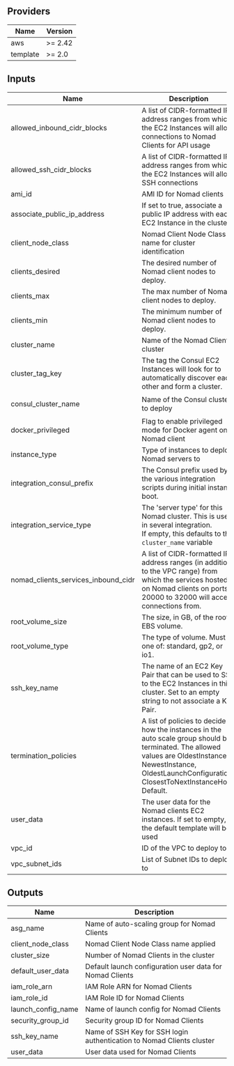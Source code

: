 ## Providers

| Name | Version |
|------|---------|
| aws | >= 2.42 |
| template | >= 2.0 |

## Inputs

| Name | Description | Type | Default | Required |
|------|-------------|------|---------|:-----:|
| allowed\_inbound\_cidr\_blocks | A list of CIDR-formatted IP address ranges from which the EC2 Instances will allow connections to Nomad Clients for API usage | `list(string)` | n/a | yes |
| allowed\_ssh\_cidr\_blocks | A list of CIDR-formatted IP address ranges from which the EC2 Instances will allow SSH connections | `list(string)` | `[]` | no |
| ami\_id | AMI ID for Nomad clients | `any` | n/a | yes |
| associate\_public\_ip\_address | If set to true, associate a public IP address with each EC2 Instance in the cluster. | `bool` | `true` | no |
| client\_node\_class | Nomad Client Node Class name for cluster identification | `string` | `"nomad-client"` | no |
| clients\_desired | The desired number of Nomad client nodes to deploy. | `number` | `6` | no |
| clients\_max | The max number of Nomad client nodes to deploy. | `number` | `8` | no |
| clients\_min | The minimum number of Nomad client nodes to deploy. | `number` | `3` | no |
| cluster\_name | Name of the Nomad Clients cluster | `string` | `"nomad-client"` | no |
| cluster\_tag\_key | The tag the Consul EC2 Instances will look for to automatically discover each other and form a cluster. | `string` | `"consul-servers"` | no |
| consul\_cluster\_name | Name of the Consul cluster to deploy | `string` | `"consul-nomad-prototype"` | no |
| docker\_privileged | Flag to enable privileged mode for Docker agent on Nomad client | `bool` | `false` | no |
| instance\_type | Type of instances to deploy Nomad servers to | `string` | `"t2.medium"` | no |
| integration\_consul\_prefix | The Consul prefix used by the various integration scripts during initial instance boot. | `string` | `"terraform/"` | no |
| integration\_service\_type | The 'server type' for this Nomad cluster. This is used in several integration.<br>If empty, this defaults to the `cluster_name` variable | `string` | `""` | no |
| nomad\_clients\_services\_inbound\_cidr | A list of CIDR-formatted IP address ranges (in addition to the VPC range) from which the services hosted on Nomad clients on ports 20000 to 32000 will accept connections from. | `list(string)` | `[]` | no |
| root\_volume\_size | The size, in GB, of the root EBS volume. | `number` | `50` | no |
| root\_volume\_type | The type of volume. Must be one of: standard, gp2, or io1. | `string` | `"gp2"` | no |
| ssh\_key\_name | The name of an EC2 Key Pair that can be used to SSH to the EC2 Instances in this cluster. Set to an empty string to not associate a Key Pair. | `string` | `""` | no |
| termination\_policies | A list of policies to decide how the instances in the auto scale group should be terminated. The allowed values are OldestInstance, NewestInstance, OldestLaunchConfiguration, ClosestToNextInstanceHour, Default. | `string` | `"Default"` | no |
| user\_data | The user data for the Nomad clients EC2 instances. If set to empty, the default template will be used | `string` | `""` | no |
| vpc\_id | ID of the VPC to deploy to | `any` | n/a | yes |
| vpc\_subnet\_ids | List of Subnet IDs to deploy to | `list(string)` | n/a | yes |

## Outputs

| Name | Description |
|------|-------------|
| asg\_name | Name of auto-scaling group for Nomad Clients |
| client\_node\_class | Nomad Client Node Class name applied |
| cluster\_size | Number of Nomad Clients in the cluster |
| default\_user\_data | Default launch configuration user data for Nomad Clients |
| iam\_role\_arn | IAM Role ARN for Nomad Clients |
| iam\_role\_id | IAM Role ID for Nomad Clients |
| launch\_config\_name | Name of launch config for Nomad Clients |
| security\_group\_id | Security group ID for Nomad Clients |
| ssh\_key\_name | Name of SSH Key for SSH login authentication to Nomad Clients cluster |
| user\_data | User data used for Nomad Clients |

